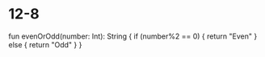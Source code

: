 # 12-8
fun evenOrOdd(number: Int): String {
 if (number%2 == 0) {
     return "Even"
 }
 else {
     return "Odd"
 }
}
